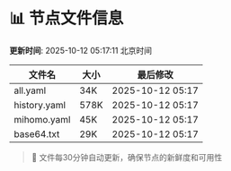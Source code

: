 # 📊 节点文件信息

**更新时间**: 2025-10-12 05:17:11 北京时间

| 文件名 | 大小 | 最后修改 |
|--------|------|----------|
| all.yaml | 34K | 2025-10-12 05:17 |
| history.yaml | 578K | 2025-10-12 05:17 |
| mihomo.yaml | 45K | 2025-10-12 05:17 |
| base64.txt | 29K | 2025-10-12 05:17 |

> 🔄 文件每30分钟自动更新，确保节点的新鲜度和可用性
